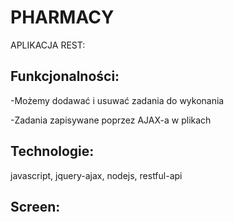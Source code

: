 
# PHARMACY

APLIKACJA REST:

 ## Funkcjonalności:

-Możemy dodawać i usuwać zadania do wykonania

-Zadania zapisywane poprzez AJAX-a w plikach

## Technologie:
 
javascript, jquery-ajax, nodejs, restful-api

 
 ## Screen:
